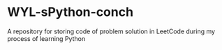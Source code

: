 # WYL-sPython-conch
A repository for storing code of problem solution in LeetCode during my process of learning Python

